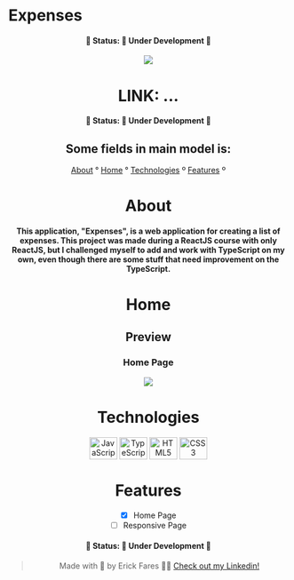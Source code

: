 # Expenses

<h4 align="center">
  🚧 Status: 🚀 Under Development 🚧
</h4>

<div align="center">
    <img src="https://user-images.githubusercontent.com/79349878/181137217-62821c09-0e59-4a94-814b-8de09a8b036a.png"
    >

# LINK: ...

<h4 align="center">
  🚧 Status: 🚀 Under Development 🚧
</h4>

## Some fields in main model is:

<p align="center">
  <a href="#about">About</a> °
  <a href="#home">Home</a> °
  <a href="#technologies">Technologies</a> º
  <a href="#features">Features</a> º
</p>

# About

#### This application, "Expenses", is a web application for creating a list of expenses. This project was made during a ReactJS course with only ReactJS, but I challenged myself to add and work with TypeScript on my own, even though there are some stuff that need improvement on the TypeScript.

# Home

## Preview

### Home Page

<div align="center">
  <img src="https://user-images.githubusercontent.com/79349878/181137437-5cceb711-bbf5-42cf-a811-d0204e7a4aca.png">

# Technologies

<div align="center">
  <img align="center" alt="JavaScript" height="40" width="50" src="https://cdn.jsdelivr.net/gh/devicons/devicon/icons/react/react-original.svg" />
  <img align="center" alt="TypeScript" height="40" width="50" src="https://cdn.jsdelivr.net/gh/devicons/devicon/icons/typescript/typescript-plain.svg" />
  <img align="center" alt="HTML5" height="40" width="50" src="https://cdn.jsdelivr.net/gh/devicons/devicon/icons/html5/html5-plain-wordmark.svg" />
  <img align="center" alt="CSS3" height="40" width="50" src="https://cdn.jsdelivr.net/gh/devicons/devicon/icons/css3/css3-plain-wordmark.svg" />
 </div>

# Features

- [x] Home Page
- [ ] Responsive Page

<h4 align="center">
  🚧 Status: 🚀 Under Development 🚧
</h4>

> Made with 💜 by Erick Fares 👨‍💻 <a href="https://www.linkedin.com/in/erick-fares/" target="_blank">Check out my Linkedin!</a>
